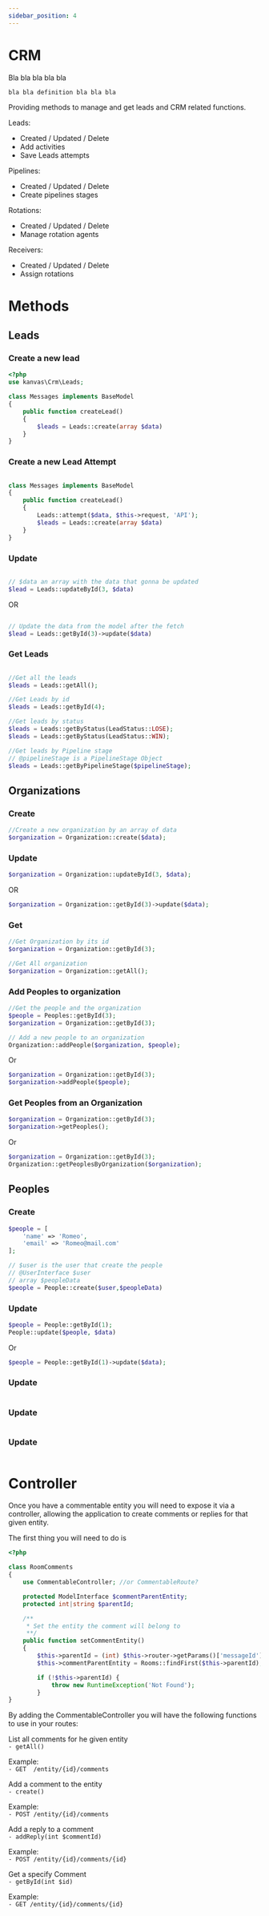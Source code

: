 ```yaml
---
sidebar_position: 4
---
```


# CRM

Bla bla bla bla bla

```
bla bla definition bla bla bla
```

Providing methods to manage and get leads and CRM related functions.

Leads:
- Created / Updated / Delete
- Add activities
- Save Leads attempts

Pipelines:
- Created / Updated / Delete
- Create pipelines stages

Rotations:
- Created / Updated / Delete
- Manage rotation agents

Receivers:
- Created / Updated / Delete
- Assign rotations


Methods
==========

Leads
--------

### Create a new lead

```php
<?php
use kanvas\Crm\Leads;

class Messages implements BaseModel
{
    public function createLead()
    {
        $leads = Leads::create(array $data)
    }
}

```
### Create a new Lead Attempt

```php

class Messages implements BaseModel
{
    public function createLead()
    {
        Leads::attempt($data, $this->request, 'API');
        $leads = Leads::create(array $data)
    }
}
```


### Update

```php

// $data an array with the data that gonna be updated
$lead = Leads::updateById(3, $data)

```
OR

```php

// Update the data from the model after the fetch
$lead = Leads::getById(3)->update($data)

```

### Get Leads


```php

//Get all the leads
$leads = Leads::getAll();

//Get Leads by id
$leads = Leads::getById(4);

//Get leads by status
$leads = Leads::getByStatus(LeadStatus::LOSE);
$leads = Leads::getByStatus(LeadStatus::WIN);

//Get leads by Pipeline stage
// @pipelineStage is a PipelineStage Object
$leads = Leads::getByPipelineStage($pipelineStage);

```

Organizations
------------------

### Create


```php
//Create a new organization by an array of data
$organization = Organization::create($data);
```

### Update

```php
$organization = Organization::updateById(3, $data);
```

OR

```php
$organization = Organization::getById(3)->update($data);
```

### Get

```php
//Get Organization by its id
$organization = Organization::getById(3);

//Get All organization
$organization = Organization::getAll();
```

### Add Peoples to organization

```php
//Get the people and the organization
$people = Peoples::getById(3);
$organization = Organization::getById(3);

// Add a new people to an organization
Organization::addPeople($organization, $people);
```
Or

```php
$organization = Organization::getById(3);
$organization->addPeople($people);
```

### Get Peoples from an Organization

```php
$organization = Organization::getById(3);
$organization->getPeoples();
```
Or
```php
$organization = Organization::getById(3);
Organization::getPeoplesByOrganization($organization);
```

Peoples
-------------

### Create
```php
$people = [
    'name' => 'Romeo',
    'email' => 'Romeo@mail.com'
];

// $user is the user that create the people
// @UserInterface $user
// array $peopleData
$people = People::create($user,$peopleData)
```

### Update
```php
$people = People::getById(1);
People::update($people, $data)
```
Or
```php
$people = People::getById(1)->update($data);
```
### Update
```php

```

### Update
```php

```

### Update
```php

```
# Controller

Once you have a commentable entity you will need to expose it via a controller, allowing the application to create comments or replies for that given entity.

The first thing you will need to do is 

```php
<?php

class RoomComments
{
    use CommentableController; //or CommentableRoute?

    protected ModelInterface $commentParentEntity;
    protected int|string $parentId;

    /**
     * Set the entity the comment will belong to
     **/
    public function setCommentEntity()
    {
        $this->parentId = (int) $this->router->getParams()['messageId'];
        $this->commentParentEntity = Rooms::findFirst($this->parentId);

        if (!$this->parentId) {
            throw new RuntimeException('Not Found');
        }
}

```

By adding the CommentableController you will have the following functions to use in your routes:

List all comments for he given entity <br />
`- getAll() `

Example: <br />
`- GET  /entity/{id}/comments `

Add a comment to the entity <br />
`- create()`

Example: <br />
`- POST /entity/{id}/comments`

Add a reply to a comment <br />
`- addReply(int $commentId)`

Example: <br />
`- POST /entity/{id}/comments/{id}`

Get a specify Comment <br />
`- getById(int $id)`

Example: <br />
`- GET /entity/{id}/comments/{id}`